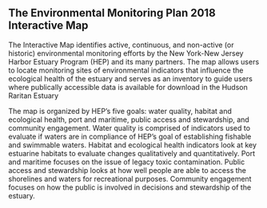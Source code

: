 ## The Environmental Monitoring Plan 2018 Interactive Map

The Interactive Map identifies active, continuous, and non-active (or historic) environmental monitoring efforts by the New York-New Jersey Harbor Estuary Program (HEP) and its many partners. The map allows users to locate monitoring sites of environmental indicators that influence the ecological health of the estuary and serves as an inventory to guide users where publically accessible data is available for download in the Hudson Raritan Estuary

The map is organized by HEP’s five goals: water quality, habitat and ecological health, port and maritime, public access and stewardship, and community engagement. Water quality is comprised of indicators used to evaluate if waters are in compliance of HEP’s goal of establishing fishable and swimmable waters. Habitat and ecological health indicators look at key estuarine habitats to evaluate changes qualitatively and quantitatively. Port and maritime focuses on the issue of legacy toxic contamination. Public access and stewardship looks at how well people are able to access the shorelines and waters for recreational purposes. Community engagement focuses on how the public is involved in decisions and stewardship of the estuary. 
